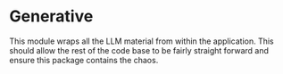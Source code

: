 # Generative

This module wraps all the LLM material from within the application. This should allow the rest of the code base to be fairly straight forward and ensure this package contains the chaos.
